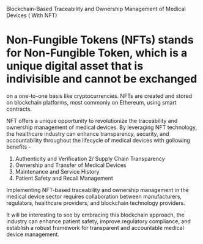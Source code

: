 
Blockchain-Based Traceability and Ownership Management of Medical Devices ( With NFT)

# Non-Fungible Tokens (NFTs) stands for Non-Fungible Token, which is a unique digital asset that is indivisible and cannot be exchanged
on a one-to-one basis like cryptocurrencies. NFTs are created and stored on blockchain platforms, most commonly on Ethereum, using smart 
contracts. 

NFT offers a unique opportunity to revolutionize the traceability and ownership management of medical devices. By leveraging NFT 
technology, the healthcare industry can enhance transparency, security, and accountability throughout the lifecycle of medical devices
with gollowing benefits -

1. Authenticity and Verification 
2/ Supply Chain Transparency 
3. Ownership and Transfer of Medical Devices 
4. Maintenance and Service History 
5. Patient Safety and Recall Management

Implementing NFT-based traceability and ownership management in the medical device sector requires collaboration between manufacturers, 
regulators, healthcare providers, and blockchain technology providers.

It will be interesting to see by embracing this blockchain approach, the industry can enhance patient safety, improve regulatory
compliance, and establish a robust framework for transparent and accountable medical device management.
